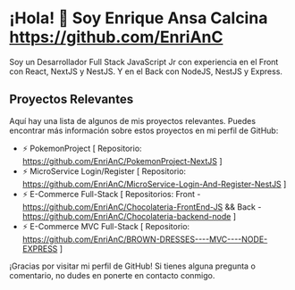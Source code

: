 <!--
**EnriAnC/EnriAnC** is a ✨ _special_ ✨ repository because its `README.md` (this file) appears on your GitHub profile.

Here are some ideas to get you started:

- 🔭 I’m currently working on ...
- 🌱 I’m currently learning ...
- 👯 I’m looking to collaborate on ...
- 🤔 I’m looking for help with ...
- 💬 Ask me about ...
- 📫 How to reach me: ...
- 😄 Pronouns: ...
- ⚡ Fun fact: ...
-->

# ¡Hola! 👋 Soy Enrique Ansa Calcina https://github.com/EnriAnC

Soy un Desarrollador Full Stack JavaScript Jr con experiencia en el Front con React, NextJS y NestJS. Y en el Back con NodeJS, NestJS y Express.

## Proyectos Relevantes

Aquí hay una lista de algunos de mis proyectos relevantes. Puedes encontrar más información sobre estos proyectos en mi perfil de GitHub:

- ⚡ PokemonProject [ Repositorio: https://github.com/EnriAnC/PokemonProject-NextJS ]
- ⚡ MicroService Login/Register [ Repositorio: https://github.com/EnriAnC/MicroService-Login-And-Register-NestJS ]
- ⚡ E-Commerce Full-Stack [ Repositorios: Front - https://github.com/EnriAnC/Chocolateria-FrontEnd-JS && Back - https://github.com/EnriAnC/Chocolateria-backend-node ]
- ⚡ E-Commerce MVC Full-Stack [ Repositorio: https://github.com/EnriAnC/BROWN-DRESSES----MVC----NODE-EXPRESS ]

¡Gracias por visitar mi perfil de GitHub! Si tienes alguna pregunta o comentario, no dudes en ponerte en contacto conmigo.
